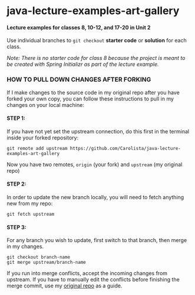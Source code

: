 # java-lecture-examples-art-gallery

#### Lecture examples for classes 8, 10-12, and 17-20 in Unit 2

Use individual branches to `git checkout` **starter code** or **solution** for each class. 

_Note: There is no starter code for class 8 because the project is meant to be created with Spring Initializr as part of the lecture example._

### HOW TO PULL DOWN CHANGES AFTER FORKING

If I make changes to the source code in my original repo after you have forked your own copy, you can follow these instructions to pull in my changes on your local machine:

#### STEP 1:
If you have not yet set the upstream connection, do this first in the terminal inside your forked repository:

```
git remote add upstream https://github.com/Carolista/java-lecture-examples-art-gallery
```

Now you have two remotes, `origin` (your fork) and `upstream` (my original repo)

#### STEP 2:
In order to update the new branch locally, you will need to fetch anything new from my repo:

```
git fetch upstream
```

#### STEP 3:
For any branch you wish to update, first switch to that branch, then merge in my changes.

```
git checkout branch-name
git merge upstream/branch-name
```

If you run into merge conflicts, accept the incoming changes from upstream. If you have to manually edit the conflicts before finishing the merge commit, use my [original repo](https://github.com/Carolista/java-lecture-examples-art-gallery) as a guide.
